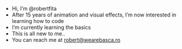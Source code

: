 - Hi, I’m @robertfita
- After 15 years of animation and visual effects, I’m now interested in learning how to code
- I’m currently learning the basics
- This is all new to me..
- You can reach me at robert@wearebasca.ro

<!---
robertfita/robertfita is a ✨ special ✨ repository because its `README.md` (this file) appears on your GitHub profile.
You can click the Preview link to take a look at your changes.
--->
